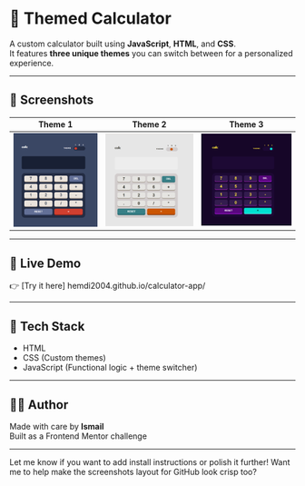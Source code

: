 # 🧮 Themed Calculator

A custom calculator built using **JavaScript**, **HTML**, and **CSS**.  
It features **three unique themes** you can switch between for a personalized experience.

---

## 📸 Screenshots

| Theme 1 | Theme 2 | Theme 3 |
|--------|--------|--------|
| ![Theme 1](screenshots/theme1.png) | ![Theme 2](screenshots/theme2.png) | ![Theme 3](screenshots/theme3.png) |

---

## 🚀 Live Demo

👉 [Try it here] hemdi2004.github.io/calculator-app/

---

## 🧰 Tech Stack

- HTML
- CSS (Custom themes)
- JavaScript (Functional logic + theme switcher)

---

## 🧑‍💻 Author

Made with care by **Ismail**  
Built as a Frontend Mentor challenge

---

Let me know if you want to add install instructions or polish it further! Want me to help make the screenshots layout for GitHub look crisp too?
